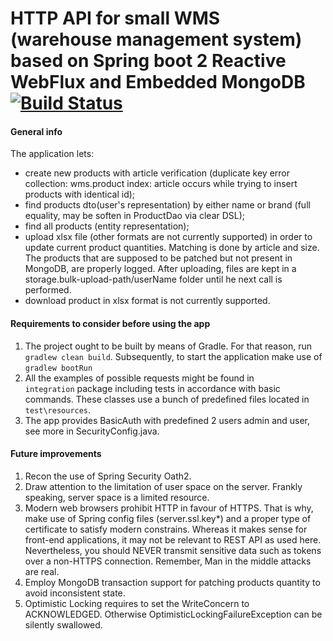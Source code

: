 # HTTP API for small WMS (warehouse management system) based on Spring boot 2 Reactive WebFlux and Embedded MongoDB [![Build Status](https://travis-ci.org/silaev/wms.svg?branch=master)](https://travis-ci.org/silaev/wms)

#### General info
The application lets:
- create new products with article verification 
    (duplicate key error collection: wms.product index: article occurs while 
    trying to insert products with identical id);
- find products dto(user's representation) by either name or brand (full equality, may be soften in ProductDao
    via clear DSL);
- find all products (entity representation);
- upload xlsx file (other formats are not currently supported) in order to update current product quantities.
    Matching is done by article and size. The products that are supposed to 
    be patched but not present in MongoDB, are properly logged. 
    After uploading, files are kept in a storage.bulk-upload-path/userName folder
    until he next call is performed. 
- download product in xlsx format is not currently supported.     
          
#### Requirements to consider before using the app 
1. The project ought to be built by means of Gradle. For that reason, run `gradlew clean build`.
Subsequently, to start the application make use of `gradlew bootRun`
2. All the examples of possible requests might be found in  
`integration` package including tests in accordance with basic commands.
These classes use a bunch of predefined files located in `test\resources`.
3. The app provides BasicAuth with predefined 2 users admin and user,
see more in SecurityConfig.java.   

#### Future improvements
1. Recon the use of Spring Security Oath2.
2. Draw attention to the limitation of user space on the server. Frankly speaking,
server space is a limited resource.
3. Modern web browsers prohibit HTTP in favour of HTTPS. That is why, make use of
Spring config files (server.ssl.key*) and a proper type of certificate
to satisfy modern constrains. Whereas it makes sense for front-end applications, it
may not be relevant to REST API as used here. Nevertheless, you should NEVER transmit 
sensitive data such as tokens over a non-HTTPS connection.
Remember, Man in the middle attacks are real.
4. Employ MongoDB transaction support for patching products quantity to 
avoid inconsistent state.
5. Optimistic Locking requires to set the WriteConcern to ACKNOWLEDGED.
Otherwise OptimisticLockingFailureException can be silently swallowed.